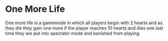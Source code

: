 # One More Life
One more life is a gamemode in which all players begin with 2 hearts and as they die they gain one more if the player reaches 10 hearts and dies one last time they are put into spectator mode and banished from playing
